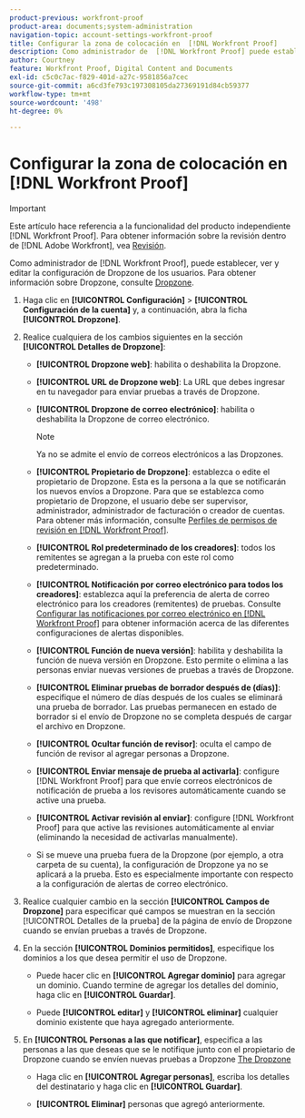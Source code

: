 ```yaml
---
product-previous: workfront-proof
product-area: documents;system-administration
navigation-topic: account-settings-workfront-proof
title: Configurar la zona de colocación en  [!DNL Workfront Proof]
description: Como administrador de  [!DNL Workfront Proof] puede establecer, ver y editar la configuración de Dropzone de los usuarios. Para obtener información sobre Dropzone, consulte Dropzone.
author: Courtney
feature: Workfront Proof, Digital Content and Documents
exl-id: c5c0c7ac-f829-401d-a27c-9581856a7cec
source-git-commit: a6cd3fe793c197308105da27369191d84cb59377
workflow-type: tm+mt
source-wordcount: '498'
ht-degree: 0%

---
```


# Configurar la zona de colocación en [!DNL Workfront Proof]

>[!IMPORTANT]
>
>Este artículo hace referencia a la funcionalidad del producto independiente [!DNL Workfront Proof]. Para obtener información sobre la revisión dentro de [!DNL Adobe Workfront], vea [Revisión](../../../review-and-approve-work/proofing/proofing.md).

Como administrador de [!DNL Workfront Proof], puede establecer, ver y editar la configuración de Dropzone de los usuarios. Para obtener información sobre Dropzone, consulte [Dropzone](../../../workfront-proof/wp-work-proofsfiles/create-proofs-and-files/dropzone.md).

1. Haga clic en **[!UICONTROL Configuración]** > **[!UICONTROL Configuración de la cuenta]** y, a continuación, abra la ficha **[!UICONTROL Dropzone]**.

1. Realice cualquiera de los cambios siguientes en la sección **[!UICONTROL Detalles de Dropzone]**:

   * **[!UICONTROL Dropzone web]**: habilita o deshabilita la Dropzone.
   * **[!UICONTROL URL de Dropzone web]**: La URL que debes ingresar en tu navegador para enviar pruebas a través de Dropzone.
   * **[!UICONTROL Dropzone de correo electrónico]**: habilita o deshabilita la Dropzone de correo electrónico.

     >[!NOTE]
     >
     >Ya no se admite el envío de correos electrónicos a las Dropzones.

   * **[!UICONTROL Propietario de Dropzone]**: establezca o edite el propietario de Dropzone. Esta es la persona a la que se notificarán los nuevos envíos a Dropzone. Para que se establezca como propietario de Dropzone, el usuario debe ser supervisor, administrador, administrador de facturación o creador de cuentas. Para obtener más información, consulte [Perfiles de permisos de revisión en [!DNL Workfront Proof]](../../../workfront-proof/wp-acct-admin/account-settings/proof-perm-profiles-in-wp.md).

   * **[!UICONTROL Rol predeterminado de los creadores]**: todos los remitentes se agregan a la prueba con este rol como predeterminado.
   * **[!UICONTROL Notificación por correo electrónico para todos los creadores]**: establezca aquí la preferencia de alerta de correo electrónico para los creadores (remitentes) de pruebas. Consulte [Configurar las notificaciones por correo electrónico en [!DNL Workfront Proof]](../../../workfront-proof/wp-emailsntfctns/email-alerts/config-email-notification-settings-wp.md) para obtener información acerca de las diferentes configuraciones de alertas disponibles.

   * **[!UICONTROL Función de nueva versión]**: habilita y deshabilita la función de nueva versión en Dropzone. Esto permite o elimina a las personas enviar nuevas versiones de pruebas a través de Dropzone.
   * **[!UICONTROL Eliminar pruebas de borrador después de (días)]**: especifique el número de días después de los cuales se eliminará una prueba de borrador. Las pruebas permanecen en estado de borrador si el envío de Dropzone no se completa después de cargar el archivo en Dropzone.
   * **[!UICONTROL Ocultar función de revisor]**: oculta el campo de función de revisor al agregar personas a Dropzone.
   * **[!UICONTROL Enviar mensaje de prueba al activarla]**: configure [!DNL Workfront Proof] para que envíe correos electrónicos de notificación de prueba a los revisores automáticamente cuando se active una prueba.
   * **[!UICONTROL Activar revisión al enviar]**: configure [!DNL Workfront Proof] para que active las revisiones automáticamente al enviar (eliminando la necesidad de activarlas manualmente).

   * Si se mueve una prueba fuera de la Dropzone (por ejemplo, a otra carpeta de su cuenta), la configuración de Dropzone ya no se aplicará a la prueba. Esto es especialmente importante con respecto a la configuración de alertas de correo electrónico.

1. Realice cualquier cambio en la sección **[!UICONTROL Campos de Dropzone]** para especificar qué campos se muestran en la sección [!UICONTROL Detalles de la prueba] de la página de envío de Dropzone cuando se envían pruebas a través de Dropzone.
1. En la sección **[!UICONTROL Dominios permitidos]**, especifique los dominios a los que desea permitir el uso de Dropzone.

   * Puede hacer clic en **[!UICONTROL Agregar dominio]** para agregar un dominio. Cuando termine de agregar los detalles del dominio, haga clic en **[!UICONTROL Guardar]**.

   * Puede **[!UICONTROL editar]** y **[!UICONTROL eliminar]** cualquier dominio existente que haya agregado anteriormente.

1. En **[!UICONTROL Personas a las que notificar]**, especifica a las personas a las que deseas que se le notifique junto con el propietario de Dropzone cuando se envíen nuevas pruebas a Dropzone [The Dropzone](../../../workfront-proof/wp-work-proofsfiles/create-proofs-and-files/dropzone.md)

   * Haga clic en **[!UICONTROL Agregar personas]**, escriba los detalles del destinatario y haga clic en **[!UICONTROL Guardar]**.

   * **[!UICONTROL Eliminar]** personas que agregó anteriormente.

